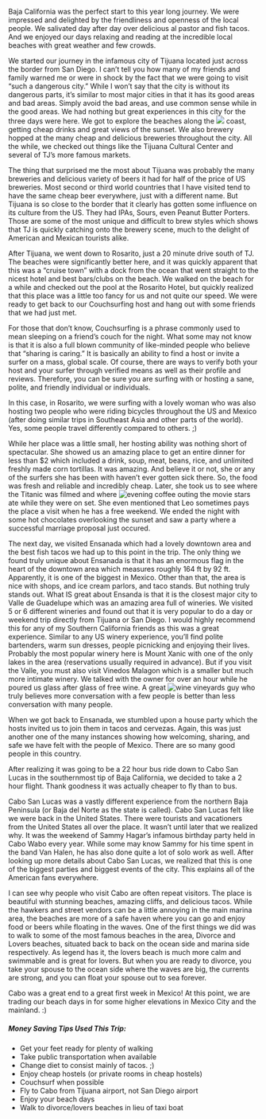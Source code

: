 Baja California was the perfect start to this year long journey.  We were impressed and delighted by the friendliness and openness of the local people.  We salivated day after day over delicious al pastor and fish tacos.  And we enjoyed our days relaxing and reading at the incredible local beaches with great weather and few crowds.

We started our journey in the infamous city of Tijuana located just across the border from San Diego.  I can’t tell you how many of my friends and family warned me or were in shock by the fact that we were going to visit “such a dangerous city.”  While I won’t say that the city is without its dangerous parts, it’s similar to most major cities in that it has its good areas and bad areas.  Simply avoid the bad areas, and use common sense while in the good areas.  We had nothing but great experiences in this city for the three days were here.  We got to explore the beaches along the ![](baja/tjSunset.jpg) coast, getting cheap drinks and great views of the sunset.  We also brewery hopped at the many cheap and delicious breweries throughout the city.  All the while, we checked out things like the Tijuana Cultural Center and several of TJ’s more famous markets.

The thing that surprised me the most about Tijuana was probably the many breweries and delicious variety of beers it had for half of the price of US breweries.  Most second or third world countries that I have visited tend to have the same cheap beer everywhere, just with a different name.  But Tijuana is so close to the border that it clearly has gotten some influence on its culture from the US.  They had IPAs, Sours, even Peanut Butter Porters.  Those are some of the most unique and difficult to brew styles which shows that TJ is quickly catching onto the brewery scene, much to the delight of American and Mexican tourists alike.

After Tijuana, we went down to Rosarito, just a 20 minute drive south of TJ.  The beaches were significantly better here, and it was quickly apparent that this was a “cruise town” with a dock from the ocean that went straight to the nicest hotel and best bars/clubs on the beach.  We walked on the beach for a while and checked out the pool at the Rosarito Hotel, but quickly realized that this place was a little too fancy for us and not quite our speed.  We were ready to get back to our Couchsurfing host and hang out with some friends that we had just met.  

For those that don’t know, Couchsurfing is a phrase commonly used to mean sleeping on a friend’s couch for the night.  What some may not know is that it is also a full blown community of like-minded people who believe that “sharing is caring.”  It is basically an ability to find a host or invite a surfer on a mass, global scale.  Of course, there are ways to verify both your host and your surfer through verified means as well as their profile and reviews.  Therefore, you can be sure you are surfing with or hosting a sane, polite, and friendly individual or individuals.

In this case, in Rosarito, we were surfing with a lovely woman who was also hosting two people who were riding bicycles throughout the US and Mexico (after doing similar trips in Southeast Asia and other parts of the world).  Yes, some people travel differently compared to others. ;)

While her place was a little small, her hosting ability was nothing short of spectacular.  She showed us an amazing place to get an entire dinner for less than $2 which included a drink, soup, meat, beans, rice, and unlimited freshly made corn tortillas.  It was amazing.  And believe it or not, she or any of the surfers she has been with haven’t ever gotten sick there.  So, the food was fresh and reliable and incredibly cheap.  Later, she took us to see where the Titanic was filmed and where ![](baja/rosaritoCoffee.jpg "evening coffee outing") the movie stars ate while they were on set.  She even mentioned that Leo sometimes pays the place a visit when he has a free weekend.  We ended the night with some hot chocolates overlooking the sunset and saw a party where a successful marriage proposal just occured.

The next day, we visited Ensanada which had a lovely downtown area and the best fish tacos we had up to this point in the trip.  The only thing we found truly unique about Ensanada is that it has an enormous flag in the heart of the downtown area which measures roughly 164 ft by 92 ft.  Apparently, it is one of the biggest in Mexico.  Other than that, the area is nice with shops, and ice cream parlors, and taco stands.  But nothing truly stands out.  What IS great about Ensanda is that it is the closest major city to Valle de Guadelupe which was an amazing area full of wineries.  We visited 5 or 6 different wineries and found out that it is very popular to do a day or weekend trip directly from Tijuana or San Diego.  I would highly recommend this for any of my Southern California friends as this was a great experience.  Similar to any US winery experience, you’ll find polite bartenders, warm sun dresses, people picnicking and enjoying their lives.  Probably the most popular winery here is Mount Xanic with one of the only lakes in the area (reservations usually required in advance).  But if you visit the Valle, you must also visit Vinedos Malagon which is a smaller but much more intimate winery.  We talked with the owner for over an hour while he poured us glass after glass of free wine.  A great ![](baja/wineCountry.jpg "wine vineyards") guy who truly believes more conversation with a few people is better than less conversation with many people.

When we got back to Ensanada, we stumbled upon a house party which the hosts invited us to join them in tacos and cervezas.  Again, this was just another one of the many instances showing how welcoming, sharing, and safe we have felt with the people of Mexico.  There are so many good people in this country.

After realizing it was going to be a 22 hour bus ride down to Cabo San Lucas in the southernmost tip of Baja California, we decided to take a 2 hour flight.  Thank goodness it was actually cheaper to fly than to bus.

Cabo San Lucas was a vastly different experience from the northern Baja Peninsula (or Baja del Norte as the state is called).  Cabo San Lucas felt like we were back in the United States.  There were tourists and vacationers from the United States all over the place.  It wasn’t until later that we realized why.  It was the weekend of Sammy Hagar’s infamous birthday party held in Cabo Wabo every year.  While some may know Sammy for his time spent in the band Van Halen, he has also done quite a lot of solo work as well.  After looking up more details about Cabo San Lucas, we realized that this is one of the biggest parties and biggest events of the city.  This explains all of the American fans everywhere.

I can see why people who visit Cabo are often repeat visitors.  The place is beautiful with stunning beaches, amazing cliffs, and delicious tacos.  While the hawkers and street vendors can be a little annoying in the main marina area, the beaches are more of a safe haven where you can go and enjoy food or beers while floating in the waves.  One of the first things we did was to walk to some of the most famous beaches in the area, Divorce and Lovers beaches, situated back to back on the ocean side and marina side respectively.  As legend has it, the lovers beach is much more calm and swimmable and is great for lovers.  But when you are ready to divorce, you take your spouse to the ocean side where the waves are big, the currents are strong, and you can float your spouse out to sea forever.

Cabo was a great end to a great first week in Mexico!  At this point, we are trading our beach days in for some higher elevations in Mexico City and the mainland. :)

##### Money Saving Tips Used This Trip:
* Get your feet ready for plenty of walking
* Take public transportation when available
* Change diet to consist mainly of tacos. ;)
* Enjoy cheap hostels (or private rooms in cheap hostels)
* Couchsurf when possible
* Fly to Cabo from Tijuana airport, not San Diego airport
* Enjoy your beach days
* Walk to divorce/lovers beaches in lieu of taxi boat
